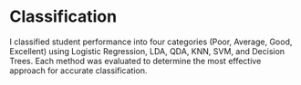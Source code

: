 # Classification
I classified student performance into four categories (Poor, Average, Good, Excellent) using Logistic Regression, LDA, QDA, KNN, SVM, and Decision Trees. Each method was evaluated to determine the most effective approach for accurate classification.

